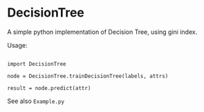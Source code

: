 # DecisionTree
A simple python implementation of Decision Tree, using gini index.

Usage:
```

import DecisionTree

node = DecisionTree.trainDecisionTree(labels, attrs)

result = node.predict(attr)

```

See also ```Example.py```
